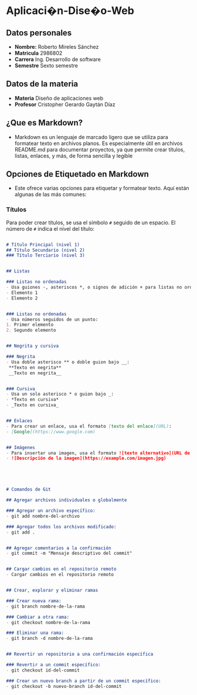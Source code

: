 # Aplicaci�n-Dise�o-Web 

## Datos personales
- **Nombre:** Roberto Mireles Sánchez
- **Matricula** 2986802
- **Carrera** Ing. Desarrollo de software
- **Semestre** Sexto semestre

## Datos de la materia      
- **Materia** Diseño de aplicaciones web
- **Profesor** Cristopher Gerardo Gaytán Díaz

## ¿Que es Markdown?
- Markdown es un lenguaje de marcado ligero que se utiliza para formatear texto en archivos planos. Es especialmente útil en archivos README.md para documentar proyectos, ya que permite crear títulos, listas, enlaces, y más, de forma sencilla y legible


## Opciones de Etiquetado en Markdown

- Este ofrece varias opciones para etiquetar y formatear texto. Aquí están algunas de las más comunes: 

### **Títulos** 

Para poder crear títulos, se usa el símbolo `#` seguido de un espacio. El número de `#` indica el nivel del título:

```markdown

# Título Principal (nivel 1)
## Título Secundario (nivel 2)
### Título Terciario (nivel 3)


## Listas

### Listas no ordenadas
- Usa guiones -, asteriscos *, o signos de adición + para listas no ordenadas:
- Elemento 1
- Elemento 2


### Listas no ordenadas 
- Usa números seguidos de un punto:
1. Primer elemento
2. Segundo elemento


## Negrita y cursiva 

### Negrita
- Usa doble asterisco ** o doble guion bajo __:
 **Texto en negrita**
 __Texto en negrita__


### Cursiva
- Usa un solo asterisco * o guion bajo _:
- *Texto en cursiva*
- _Texto en cursiva_


## Enlaces
- Para crear un enlace, usa el formato [texto del enlace](URL):
- [Google](https://www.google.com)


## Imágenes 
- Para insertar una imagen, usa el formato ![texto alternativo](URL de la imagen):
- ![Descripción de la imagen](https://example.com/imagen.jpg)





# Comandos de Git 

## Agregar archivos individuales o globalmente

### Agregar un archivo específico:
- git add nombre-del-archivo

### Agregar todos los archivos modificado:
- git add .


## Agregar comentarios a la confirmación
- git commit -m "Mensaje descriptivo del commit"


## Cargar cambios en el repositorio remoto
- Cargar cambios en el repositorio remoto


## Crear, explorar y eliminar ramas

### Crear nueva rama: 
- git branch nombre-de-la-rama

### Cambiar a otra rama:
- git checkout nombre-de-la-rama

### Eliminar una rama:
- git branch -d nombre-de-la-rama


## Revertir un repositorio a una confirmación específica

### Revertir a un commit específico:
- git checkout id-del-commit

### Crear un nuevo branch a partir de un commit específico:
- git checkout -b nuevo-branch id-del-commit

